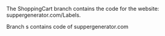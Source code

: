 The ShoppingCart branch contains the code for the website: suppergenerator.com/Labels.

Branch s  contains code of suppergenerator.com
